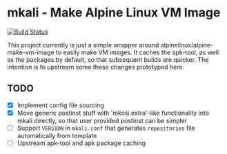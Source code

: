 # mkali - Make Alpine Linux VM Image
[![Build Status](https://travis-ci.org/johnp/mkali.svg?branch=master)](https://travis-ci.org/johnp/mkali)

This project currently is just a simple wrapper around alpinelinux/alpine-make-vm-image to easily make VM images. It caches the apk-tool, as well as the packages by default, so that subsequent builds are quicker. The intention is to upstream some these changes prototyped here.

## TODO

- [x] Implement config file sourcing
- [x] Move generic postinst stuff with 'mkosi.extra'-like functionality into mkali directly, so that user provided postinst can be simpler
- [ ] Support `VERSION` in `mkali.conf` that generates `repositories` file automatically from template
- [ ] Upstream apk-tool and apk package caching
